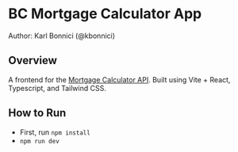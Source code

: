 # BC Mortgage Calculator App

Author: Karl Bonnici (@kbonnici)

## Overview

A frontend for the [Mortgage Calculator API](https://github.com/kbonnici/mortgage-calculator-api).
Built using Vite + React, Typescript, and Tailwind CSS.

## How to Run

* First, run `npm install`
* `npm run dev`